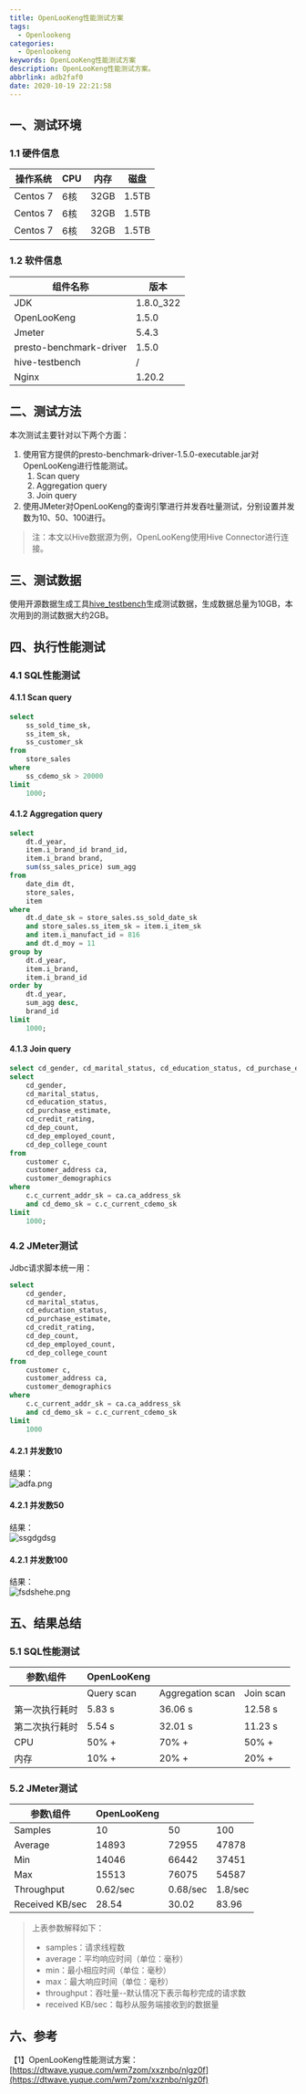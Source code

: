 ```yaml
---
title: OpenLooKeng性能测试方案
tags:
  - Openlookeng
categories:
  - Openlookeng
keywords: OpenLooKeng性能测试方案
description: OpenLooKeng性能测试方案。
abbrlink: adb2faf0
date: 2020-10-19 22:21:58
---
```




<a name="nBr1t"></a>
## 一、测试环境
<a name="JcuDU"></a>
### 1.1 硬件信息
| 操作系统 | CPU | 内存 | 磁盘 |
| --- | --- | --- | --- |
| Centos 7 | 6核 | 32GB | 1.5TB |
| Centos 7 | 6核 | 32GB | 1.5TB |
| Centos 7 | 6核 | 32GB | 1.5TB |

<a name="k4Hjq"></a>
### 1.2 软件信息
| 组件名称 | 版本 |
| --- | --- |
| JDK | 1.8.0_322 |
| OpenLooKeng | 1.5.0 |
| Jmeter | 5.4.3 |
| presto-benchmark-driver | 1.5.0 |
| hive-testbench | / |
| Nginx | 1.20.2 |

<a name="bJ8Oo"></a>
## 二、测试方法
本次测试主要针对以下两个方面：

1. 使用官方提供的presto-benchmark-driver-1.5.0-executable.jar对OpenLooKeng进行性能测试。
    1. Scan query
    1. Aggregation query
    1. Join query
2. 使用JMeter对OpenLooKeng的查询引擎进行并发吞吐量测试，分别设置并发数为10、50、100进行。
> 注：本文以Hive数据源为例，OpenLooKeng使用Hive Connector进行连接。

<a name="VN2zq"></a>
## 三、测试数据
使用开源数据生成工具[hive_testbench](https://github.com/hortonworks/hive-testbench/)生成测试数据，生成数据总量为10GB，本次用到的测试数据大约2GB。
<a name="SxMt4"></a>
## 四、执行性能测试
<a name="sD9Yx"></a>
### 4.1 SQL性能测试
<a name="ev0Sb"></a>
#### 4.1.1 Scan query
```sql
select
    ss_sold_time_sk,
    ss_item_sk,
    ss_customer_sk
from
    store_sales
where
    ss_cdemo_sk > 20000
limit
    1000;
```
<a name="PjW6W"></a>
#### 4.1.2 Aggregation query
```sql
select
    dt.d_year,
    item.i_brand_id brand_id,
    item.i_brand brand,
    sum(ss_sales_price) sum_agg
from
    date_dim dt,
    store_sales,
    item
where
    dt.d_date_sk = store_sales.ss_sold_date_sk
    and store_sales.ss_item_sk = item.i_item_sk
    and item.i_manufact_id = 816
    and dt.d_moy = 11
group by
    dt.d_year,
    item.i_brand,
    item.i_brand_id
order by
    dt.d_year,
    sum_agg desc,
    brand_id
limit
    1000;
```
<a name="D9Z2h"></a>
#### 4.1.3 Join query
```sql
select cd_gender, cd_marital_status, cd_education_status, cd_purchase_estimate, cd_credit_rating, cd_dep_count, cd_dep_employed_count, cd_dep_college_count from customer c,customer_address ca,customer_demographics where c.c_current_addr_sk = ca.ca_address_sk and cd_demo_sk = c.c_current_cdemo_sk limit 1000;
select
    cd_gender,
    cd_marital_status,
    cd_education_status,
    cd_purchase_estimate,
    cd_credit_rating,
    cd_dep_count,
    cd_dep_employed_count,
    cd_dep_college_count
from
    customer c,
    customer_address ca,
    customer_demographics
where
    c.c_current_addr_sk = ca.ca_address_sk
    and cd_demo_sk = c.c_current_cdemo_sk
limit
    1000;

```
<a name="q7kTb"></a>
### 4.2 JMeter测试
Jdbc请求脚本统一用：
```sql
select
    cd_gender,
    cd_marital_status,
    cd_education_status,
    cd_purchase_estimate,
    cd_credit_rating,
    cd_dep_count,
    cd_dep_employed_count,
    cd_dep_college_count
from
    customer c,
    customer_address ca,
    customer_demographics
where
    c.c_current_addr_sk = ca.ca_address_sk
    and cd_demo_sk = c.c_current_cdemo_sk
limit
    1000
```
<a name="xSfYQ"></a>
#### 4.2.1 并发数10
结果：<br />![adfa.png](../../../images/adfa.png)
<a name="m1pT0"></a>
#### 4.2.1 并发数50
结果：<br />![ssgdgdsg](../../../images/ssgdgdsg.png)
<a name="rSkba"></a>
#### 4.2.1 并发数100
结果：<br />![fsdshehe.png](../../../images/fsdshehe.png)
<a name="zzAek"></a>
## 五、结果总结
<a name="fdlKG"></a>
### 5.1 SQL性能测试
| 参数\\组件 | OpenLooKeng |  |  |
| --- | --- | --- | --- |
|  | Query scan | Aggregation scan | Join scan |
| 第一次执行耗时 | 5.83 s | 36.06 s | 12.58 s |
| 第二次执行耗时 | 5.54 s | 32.01 s | 11.23 s |
| CPU | 50% + | 70% + | 50% + |
| 内存 | 10% + | 20% + | 20% + |

<a name="oY7Al"></a>
### 5.2 JMeter测试
| 参数\\组件 | OpenLooKeng |  |  |
| --- | --- | --- | --- |
| Samples | 10 | 50 | 100 |
| Average | 14893 | 72955 | 47878 |
| Min | 14046 | 66442 | 37451 |
| Max | 15513 | 76075 | 54587 |
| Throughput | 0.62/sec | 0.68/sec | 1.8/sec |
| Received KB/sec | 28.54 | 30.02 | 83.96 |

> 上表参数解释如下：
> - samples：请求线程数
> - average：平均响应时间（单位：毫秒）
> - min：最小相应时间（单位：毫秒）
> - max：最大响应时间（单位：毫秒）
> - throughput：吞吐量--默认情况下表示每秒完成的请求数
> - received KB/sec：每秒从服务端接收到的数据量

<a name="WblH2"></a>
## 六、参考
【1】OpenLooKeng性能测试方案：[https://dtwave.yuque.com/wm7zom/xxznbo/nlgz0f](https://dtwave.yuque.com/wm7zom/xxznbo/nlgz0f)

